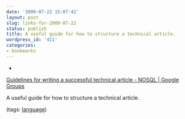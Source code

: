 ```yaml
---
date: '2009-07-22 15:07:42'
layout: post
slug: links-for-2009-07-22
status: publish
title: A useful guide for how to structure a technical article.
wordpress_id: '411'
categories:
- bookmarks
---
```


  *


[Guidelines for writing a successful technical article -  NOSQL |  Google Groups](http://groups.google.com/group/nosql-discussion/browse_thread/thread/9764a769ce0f0a46?hl=en)


A useful guide for how to structure a technical article.


(tags: [language](http://delicious.com/eob/language))



